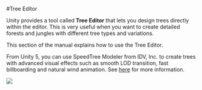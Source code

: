 #Tree Editor

Unity provides a tool called __Tree Editor__  that lets you design trees directly within the editor. This is very useful when you want to create detailed forests and jungles with different tree types and variations.

This section of the manual explains how to use the Tree Editor.

From Unity 5, you can use SpeedTree Modeler from IDV, Inc. to create trees with advanced visual effects such as smooth LOD transition, fast billboarding and natural wind animation. See [here](SpeedTree) for more information.


![](../uploads/Main/treeeditor_trees.png)